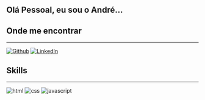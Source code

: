 ## Olá Pessoal, eu sou o André...

## Onde me encontrar
<hr/>

[![Github](https://img.shields.io/badge/-Github-181717?style=for-the-badge&logo=Github&logoColor=white)](https://github.com/buenoworks)
[![LinkedIn](https://img.shields.io/badge/-LinkedIn-0077B5?style=for-the-badge&logo=LinkedIn&logoColor=white)](https://www.linkedin.com/in/andrebuenowork/)

## Skills
<hr/>

![html](https://img.shields.io/badge/html-★★★-lightgrey?labelColor=E34F26&logo=HTML5&style=for-the-badge&logoColor=white)
![css](https://img.shields.io/badge/css-★★★-lightgrey?labelColor=1572B6&logo=CSS3&style=for-the-badge&logoColor=white)
![javascript](https://img.shields.io/badge/javascript-★-lightgrey?labelColor=F7DF1E&logo=JavaScript&style=for-the-badge&logoColor=black)
